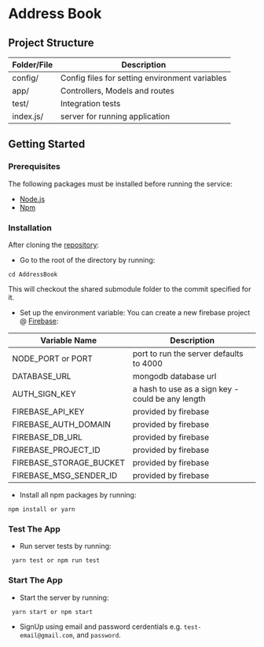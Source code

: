 # Address Book

## Project Structure

|  Folder/File |  Description |
|---|---|
|  config/ | Config files for setting environment variables  |
|  app/ | Controllers, Models and routes  |
|  test/ | Integration tests |
|  index.js/ |  server for running application  |

## Getting Started

### Prerequisites

The following packages must be installed before running the service:

- [Node.js](https://nodejs.org)
- [Npm](https://www.npmjs.com/get-npm)

### Installation

After cloning the [repository](https://github.com/andela-idurotola/AddressBook.git):

- Go to the root of the directory by running:
```
cd AddressBook
```

This will checkout the shared submodule folder to the commit specified for it.

- Set up the environment variable: 
You can create a new firebase project @ [Firebase](https://firebase.google.com/docs/database/web/start):

|  Variable Name |  Description |
|---|---|
|  NODE_PORT or PORT | port to run the server defaults to 4000 |
|  DATABASE_URL | mongodb database url  |
|  AUTH_SIGN_KEY | a hash to use as a sign key - could be any length  |
|  FIREBASE_API_KEY | provided by firebase  |
|  FIREBASE_AUTH_DOMAIN | provided by firebase |
|  FIREBASE_DB_URL | provided by firebase |
|  FIREBASE_PROJECT_ID | provided by firebase |
|  FIREBASE_STORAGE_BUCKET | provided by firebase |
|  FIREBASE_MSG_SENDER_ID | provided by firebase |


- Install all npm packages by running:
```
npm install or yarn
```

### Test The App

- Run server tests by running:
```
 yarn test or npm run test
```

### Start The App

- Start the server by running:
```
 yarn start or npm start
```

- SignUp using email and password cerdentials e.g. `test-email@gmail.com`, and `password`.

